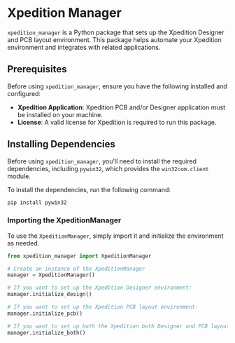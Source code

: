 # Xpedition Manager

`xpedition_manager` is a Python package that sets up the Xpedition Designer and PCB layout environment. This package helps automate your Xpedition environment and integrates with related applications.

## Prerequisites

Before using `xpedition_manager`, ensure you have the following installed and configured:

- **Xpedition Application**: Xpedition PCB and/or Designer application must be installed on your machine.
- **License**: A valid license for Xpedition is required to run this package.

## Installing Dependencies

Before using `xpedition_manager`, you'll need to install the required dependencies, including `pywin32`, which provides the `win32com.client` module.

To install the dependencies, run the following command:

```bash
pip install pywin32
```

### Importing the XpeditionManager
To use the `XpeditionManager`, simply import it and initialize the environment as needed.

```python
from xpedition_manager import XpeditionManager

# Create an instance of the XpeditionManager
manager = XpeditionManager()

# If you want to set up the Xpedition Designer environment:
manager.initialize_design()

# If you want to set up the Xpedition PCB layout environment:
manager.initialize_pcb()

# If you want to set up both the Xpedition both Designer and PCB layout environments:
manager.initialize_both()
```